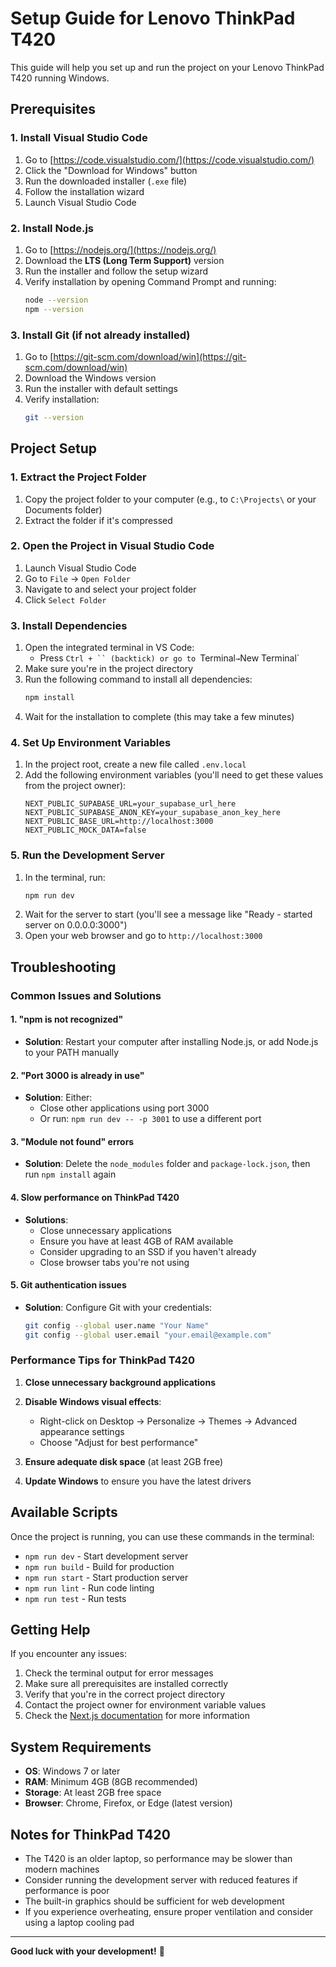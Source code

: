 # Setup Guide for Lenovo ThinkPad T420

This guide will help you set up and run the project on your Lenovo ThinkPad T420 running Windows.

## Prerequisites

### 1. Install Visual Studio Code
1. Go to [https://code.visualstudio.com/](https://code.visualstudio.com/)
2. Click the "Download for Windows" button
3. Run the downloaded installer (`.exe` file)
4. Follow the installation wizard
5. Launch Visual Studio Code

### 2. Install Node.js
1. Go to [https://nodejs.org/](https://nodejs.org/)
2. Download the **LTS (Long Term Support)** version
3. Run the installer and follow the setup wizard
4. Verify installation by opening Command Prompt and running:
   ```bash
   node --version
   npm --version
   ```

### 3. Install Git (if not already installed)
1. Go to [https://git-scm.com/download/win](https://git-scm.com/download/win)
2. Download the Windows version
3. Run the installer with default settings
4. Verify installation:
   ```bash
   git --version
   ```

## Project Setup

### 1. Extract the Project Folder
1. Copy the project folder to your computer (e.g., to `C:\Projects\` or your Documents folder)
2. Extract the folder if it's compressed

### 2. Open the Project in Visual Studio Code
1. Launch Visual Studio Code
2. Go to `File` → `Open Folder`
3. Navigate to and select your project folder
4. Click `Select Folder`

### 3. Install Dependencies
1. Open the integrated terminal in VS Code:
   - Press `Ctrl + `` (backtick) or go to `Terminal` → `New Terminal`
2. Make sure you're in the project directory
3. Run the following command to install all dependencies:
   ```bash
   npm install
   ```
4. Wait for the installation to complete (this may take a few minutes)

### 4. Set Up Environment Variables
1. In the project root, create a new file called `.env.local`
2. Add the following environment variables (you'll need to get these values from the project owner):
   ```env
   NEXT_PUBLIC_SUPABASE_URL=your_supabase_url_here
   NEXT_PUBLIC_SUPABASE_ANON_KEY=your_supabase_anon_key_here
   NEXT_PUBLIC_BASE_URL=http://localhost:3000
   NEXT_PUBLIC_MOCK_DATA=false
   ```

### 5. Run the Development Server
1. In the terminal, run:
   ```bash
   npm run dev
   ```
2. Wait for the server to start (you'll see a message like "Ready - started server on 0.0.0.0:3000")
3. Open your web browser and go to `http://localhost:3000`

## Troubleshooting

### Common Issues and Solutions

#### 1. "npm is not recognized"
- **Solution**: Restart your computer after installing Node.js, or add Node.js to your PATH manually

#### 2. "Port 3000 is already in use"
- **Solution**: Either:
  - Close other applications using port 3000
  - Or run: `npm run dev -- -p 3001` to use a different port

#### 3. "Module not found" errors
- **Solution**: Delete the `node_modules` folder and `package-lock.json`, then run `npm install` again

#### 4. Slow performance on ThinkPad T420
- **Solutions**:
  - Close unnecessary applications
  - Ensure you have at least 4GB of RAM available
  - Consider upgrading to an SSD if you haven't already
  - Close browser tabs you're not using

#### 5. Git authentication issues
- **Solution**: Configure Git with your credentials:
  ```bash
  git config --global user.name "Your Name"
  git config --global user.email "your.email@example.com"
  ```

### Performance Tips for ThinkPad T420

1. **Close unnecessary background applications**
2. **Disable Windows visual effects**:
   - Right-click on Desktop → Personalize → Themes → Advanced appearance settings
   - Choose "Adjust for best performance"

3. **Ensure adequate disk space** (at least 2GB free)

4. **Update Windows** to ensure you have the latest drivers

## Available Scripts

Once the project is running, you can use these commands in the terminal:

- `npm run dev` - Start development server
- `npm run build` - Build for production
- `npm run start` - Start production server
- `npm run lint` - Run code linting
- `npm run test` - Run tests

## Getting Help

If you encounter any issues:

1. Check the terminal output for error messages
2. Make sure all prerequisites are installed correctly
3. Verify that you're in the correct project directory
4. Contact the project owner for environment variable values
5. Check the [Next.js documentation](https://nextjs.org/docs) for more information

## System Requirements

- **OS**: Windows 7 or later
- **RAM**: Minimum 4GB (8GB recommended)
- **Storage**: At least 2GB free space
- **Browser**: Chrome, Firefox, or Edge (latest version)

## Notes for ThinkPad T420

- The T420 is an older laptop, so performance may be slower than modern machines
- Consider running the development server with reduced features if performance is poor
- The built-in graphics should be sufficient for web development
- If you experience overheating, ensure proper ventilation and consider using a laptop cooling pad

---

**Good luck with your development!** 🚀 